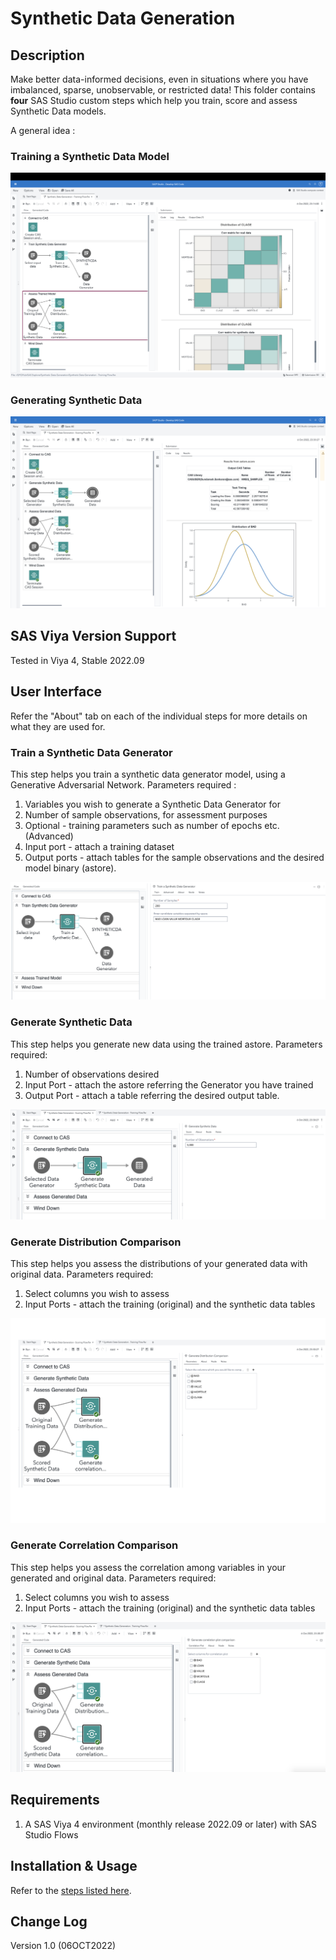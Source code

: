 # Synthetic Data Generation

## Description
Make better data-informed decisions, even in situations where you have imbalanced, sparse, unobservable, or restricted data!  This folder contains **four** SAS Studio custom steps which help you train, score and assess Synthetic Data models.  

A general idea :

### Training a Synthetic Data Model

![Training Flow](./img/general-idea-training-flow.png)

### Generating Synthetic Data

![Scoring Flow](./img/general-idea-scoring-flow.png)

## SAS Viya Version Support
Tested in Viya 4, Stable 2022.09

## User Interface

Refer the "About" tab on each of the individual steps for more details on what they are used for.

### Train a Synthetic Data Generator
This step helps you train a synthetic data generator model, using a Generative Adversarial Network. Parameters required :
1. Variables you wish to generate a Synthetic Data Generator for
2. Number of sample observations, for assessment purposes
3. Optional - training parameters such as number of epochs etc. (Advanced)
4. Input port - attach a training dataset
5. Output ports - attach tables for the sample observations and the desired model binary (astore).

![Train a Synthetic Data Generator](./img/train-a-synthetic-data-generator.png)

### Generate Synthetic Data
This step helps you generate new data using the trained astore. Parameters required:
1. Number of observations desired
2. Input Port - attach the astore referring the Generator you have trained
3. Output Port - attach a table referring the desired output table.

![Generate Synthetic Data](./img/generate-synthetic-data.png)

### Generate Distribution Comparison
This step helps you assess the distributions of your generated data with original data. Parameters required:
1. Select columns you wish to assess
2. Input Ports - attach the training (original) and the synthetic data tables


![Generate Distribution Comparison](./img/generate-distribution-comparison.png)

### Generate Correlation Comparison
This step helps you assess the correlation among variables in your generated and original data. Parameters required:
1. Select columns you wish to assess
2. Input Ports - attach the training (original) and the synthetic data tables


![Generate Correlation Comparison](./img/generate-correlation-comparison.png)


## Requirements

1. A SAS Viya 4 environment (monthly release 2022.09 or later) with SAS Studio Flows

## Installation & Usage

Refer to the [steps listed here](https://github.com/sassoftware/sas-studio-custom-steps#getting-started---making-a-custom-step-from-this-repository-available-in-sas-studio).


## Change Log

Version 1.0 (06OCT2022)

